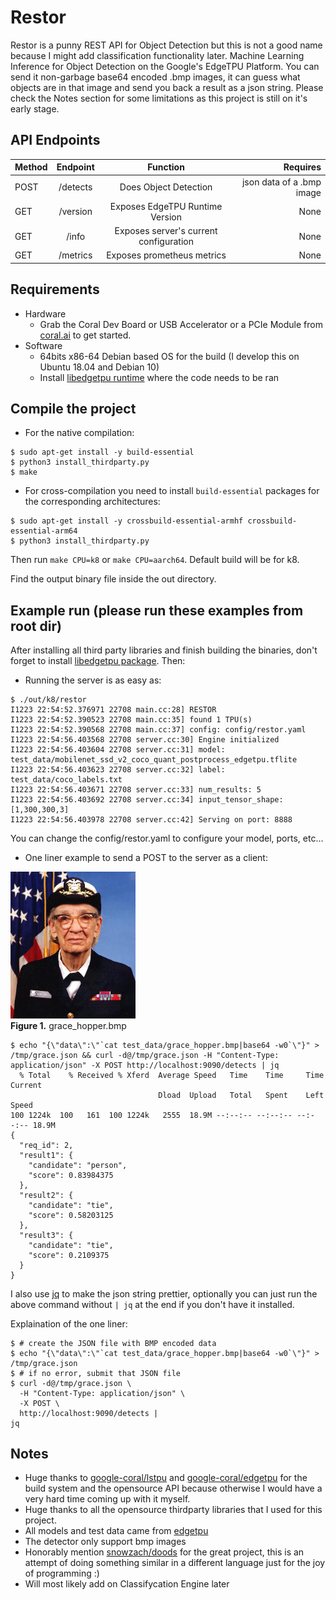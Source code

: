 # Restor

Restor is a punny REST API for Object Detection but this is not a good name because I might add classification functionality later.
Machine Learning Inference for Object Detection on the Google's EdgeTPU Platform.
You can send it non-garbage base64 encoded .bmp images, it can guess what objects are in that image and send you back a result as a json string.
Please check the Notes section for some limitations as this project is still on it's early stage.


## API Endpoints
| Method  | Endpoint  | Function                               | Requires                  |
|:--------|:---------:|:--------------------------------------:|--------------------------:|
| POST    | /detects  | Does Object Detection                  | json data of a .bmp image |
| GET     | /version  | Exposes EdgeTPU Runtime Version        | None                      |
| GET     | /info     | Exposes server's current configuration | None                      |
| GET     | /metrics  | Exposes prometheus metrics             | None                      |

## Requirements

* Hardware
  * Grab the Coral Dev Board or USB Accelerator or a PCIe Module from [coral.ai](https://coral.ai/products/) to get started.
* Software
  * 64bits x86-64 Debian based OS for the build (I develop this on Ubuntu 18.04 and Debian 10)
  * Install [libedgetpu runtime](https://coral.ai/software/#debian-packages) where the code needs to be ran 

## Compile the project

* For the native compilation:

```
$ sudo apt-get install -y build-essential
$ python3 install_thirdparty.py
$ make
```

* For cross-compilation you need to install `build-essential` packages for
the corresponding architectures:

```
$ sudo apt-get install -y crossbuild-essential-armhf crossbuild-essential-arm64
$ python3 install_thirdparty.py
```

Then run `make CPU=k8` or `make CPU=aarch64`.
Default build will be for k8.

Find the output binary file inside the out directory.

## Example run (please run these examples from root dir)

After installing all third party libraries and finish building the binaries, don't forget to install [libedgetpu package](https://coral.ai/software/#debian-packages). Then:

* Running the server is as easy as:

```
$ ./out/k8/restor
I1223 22:54:52.376971 22708 main.cc:28] RESTOR
I1223 22:54:52.390523 22708 main.cc:35] found 1 TPU(s)
I1223 22:54:52.390568 22708 main.cc:37] config: config/restor.yaml
I1223 22:54:56.403568 22708 server.cc:30] Engine initialized 
I1223 22:54:56.403604 22708 server.cc:31] model: test_data/mobilenet_ssd_v2_coco_quant_postprocess_edgetpu.tflite
I1223 22:54:56.403623 22708 server.cc:32] label: test_data/coco_labels.txt
I1223 22:54:56.403671 22708 server.cc:33] num_results: 5
I1223 22:54:56.403692 22708 server.cc:34] input_tensor_shape: [1,300,300,3]
I1223 22:54:56.403978 22708 server.cc:42] Serving on port: 8888
```

You can change the config/restor.yaml to configure your model, ports, etc...

* One liner example to send a POST to the server as a client:

<img width="200"
     src="https://github.com/Namburger/restor/blob/master/test_data/grace_hopper.bmp" />
<br><b>Figure 1.</b> grace_hopper.bmp

```
$ echo "{\"data\":\"`cat test_data/grace_hopper.bmp|base64 -w0`\"}" > /tmp/grace.json && curl -d@/tmp/grace.json -H "Content-Type: application/json" -X POST http://localhost:9090/detects | jq
  % Total    % Received % Xferd  Average Speed   Time    Time     Time  Current
                                 Dload  Upload   Total   Spent    Left  Speed
100 1224k  100   161  100 1224k   2555  18.9M --:--:-- --:--:-- --:--:-- 18.9M
{
  "req_id": 2,
  "result1": {
    "candidate": "person",
    "score": 0.83984375
  },
  "result2": {
    "candidate": "tie",
    "score": 0.58203125
  },
  "result3": {
    "candidate": "tie",
    "score": 0.2109375
  }
}

```

I also use [jq](https://stedolan.github.io/jq/) to make the json string prettier, optionally you can just run the above command without `| jq` at the end if you don't have it installed.

Explaination of the one liner:
```
$ # create the JSON file with BMP encoded data
$ echo "{\"data\":\"`cat test_data/grace_hopper.bmp|base64 -w0`\"}" > /tmp/grace.json
$ # if no error, submit that JSON file
$ curl -d@/tmp/grace.json \
  -H "Content-Type: application/json" \
  -X POST \
  http://localhost:9090/detects | 
jq
```

## Notes

* Huge thanks to [google-coral/lstpu](https://github.com/google-coral/tflite/tree/master/cpp/examples/lstpu) and [google-coral/edgetpu](https://github.com/google-coral/edgetpu) for the build system and the opensource API because otherwise I would have a very hard time coming up with it myself.
* Huge thanks to all the opensource thirdparty libraries that I used for this project.
* All models and test data came from [edgetpu](https://github.com/google-coral/edgetpu/tree/master/test_data)
* The detector only support bmp images
* Honorably mention [snowzach/doods](github.com/snowzach/doods) for the great project, this is an attempt of doing something similar in a different language just for the joy of programming :)
* Will most likely add on Classifycation Engine later
